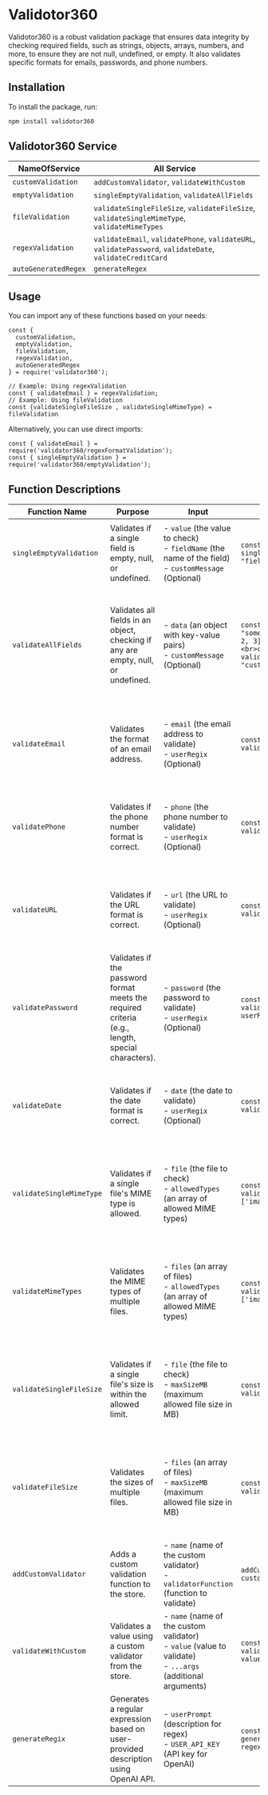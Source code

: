 

<!-- ------------------------------------------------------------------------ -->
# Validotor360

Validotor360 is a robust validation package that ensures data integrity by checking required fields, such as strings, objects, arrays, numbers, and more, to ensure they are not null, undefined, or empty. It also validates specific formats for emails, passwords, and phone numbers.

## Installation

To install the package, run:

```bash
npm install validotor360

```
## Validotor360 Service

| NameOfService       | All Service                                                                                          |
|---------------------|------------------------------------------------------------------------------------------------------|
| `customValidation` | `addCustomValidator`, `validateWithCustom`                                                          |
| `emptyValidation`  | `singleEmptyValidation`, `validateAllFields`                                                        |
| `fileValidation`   | `validateSingleFileSize`, `validateFileSize`, `validateSingleMimeType`, `validateMimeTypes`         |
| `regexValidation`  | `validateEmail`, `validatePhone`, `validateURL`, `validatePassword`, `validateDate`, `validateCreditCard` |
| `autoGeneratedRegex` | `generateRegex`                                                                                   |


## Usage
You can import any of these functions based on your needs:
``` 
const { 
  customValidation, 
  emptyValidation, 
  fileValidation, 
  regexValidation, 
  autoGeneratedRegex 
} = require('validator360');

// Example: Using regexValidation
const { validateEmail } = regexValidation;
// Example: Using fileValidation
const {validateSingleFileSize , validateSingleMimeType} = fileValidation
``` 
Alternatively, you can use direct imports:

```
const { validateEmail } = require('validator360/regexFormatValidation');
const { singleEmptyValidation } = require('validator360/emptyValidation');

```
## Function Descriptions

| Function Name            | Purpose                                                                                                     | Input                                                                                  | Example                                                                                                                                                        | Output                                                                                       |
|--------------------------|-------------------------------------------------------------------------------------------------------------|----------------------------------------------------------------------------------------|----------------------------------------------------------------------------------------------------------------------------------------------------------------|----------------------------------------------------------------------------------------------|
| `singleEmptyValidation` | Validates if a single field is empty, null, or undefined.                                                 | - `value` (the value to check)<br>- `fieldName` (the name of the field)<br>- `customMessage` (Optional) | `const response = singleEmptyValidation(value, "fieldName", "customMessage");`                                                                             | - Returns: `"{fieldName} is required"` if empty.<br>- Returns: `null` if valid.             |
| `validateAllFields`      | Validates all fields in an object, checking if any are empty, null, or undefined.                           | - `data` (an object with key-value pairs)<br>- `customMessage` (Optional)               | `const data = { stringFieldName: "someValue", arrayFieldName: [1, 2, 3], numberFieldName: 123 };<br>const response = validateAllFields(data, "customMessage");` | - Returns an object with errors like:<br>```{ fieldName1: "fieldName1 is required", fieldName2: "fieldName2 is required" }``` |
| `validateEmail`          | Validates the format of an email address.                                                                  | - `email` (the email address to validate)<br>- `userRegix` (Optional)                  | `const response = validateEmail(email, userRegix);`                                                                                                         | - Returns: `true` if correct format.<br>- Returns: `false` if incorrect format.             |
| `validatePhone`          | Validates if the phone number format is correct.                                                           | - `phone` (the phone number to validate)<br>- `userRegix` (Optional)                   | `const response = validatePhone(phone, userRegix);`                                                                                                         | - Returns: `true` if correct format.<br>- Returns: `false` if incorrect format.             |
| `validateURL`            | Validates if the URL format is correct.                                                                    | - `url` (the URL to validate)<br>- `userRegix` (Optional)                              | `const response = validateURL(url, userRegix);`                                                                                                             | - Returns: `true` if correct format.<br>- Returns: `false` if incorrect format.             |
| `validatePassword`       | Validates if the password format meets the required criteria (e.g., length, special characters).            | - `password` (the password to validate)<br>- `userRegix` (Optional)                    | `const response = validatePassword(password, userRegix);`                                                                                                   | - Returns: `true` if correct format.<br>- Returns: `false` if incorrect format.             |
| `validateDate`           | Validates if the date format is correct.                                                                   | - `date` (the date to validate)<br>- `userRegix` (Optional)                            | `const response = validateDate(date, userRegix);`                                                                                                           | - Returns: `true` if correct format.<br>- Returns: `false` if incorrect format.             |
| `validateSingleMimeType` | Validates if a single file's MIME type is allowed.                                                         | - `file` (the file to check)<br>- `allowedTypes` (an array of allowed MIME types)     | `const isValid = validateSingleMimeType(file, ['image/jpeg', 'image/png']);`                                                                             | - Returns: `true` if MIME type is allowed.<br>- Returns: `false` if MIME type is not allowed. |
| `validateMimeTypes`      | Validates the MIME types of multiple files.                                                                | - `files` (an array of files)<br>- `allowedTypes` (an array of allowed MIME types)    | `const response = validateMimeTypes(files, ['image/jpeg', 'image/png']);`                                                                                 | - Returns an object with filenames and validity status:<br>```{ filename1: true, filename2: false }``` |
| `validateSingleFileSize` | Validates if a single file's size is within the allowed limit.                                            | - `file` (the file to check)<br>- `maxSizeMB` (maximum allowed file size in MB)       | `const isValid = validateSingleFileSize(file, 5);`                                                                                                         | - Returns: `true` if file size is within limit.<br>- Returns: `false` if file size exceeds limit. |
| `validateFileSize`       | Validates the sizes of multiple files.                                                                     | - `files` (an array of files)<br>- `maxSizeMB` (maximum allowed file size in MB)      | `const response = validateFileSize(files, 5);`                                                                                                            | - Returns an object with filenames and validity status:<br>```{ filename1: true, filename2: false }``` |
| `addCustomValidator`    | Adds a custom validation function to the store.                                                           | - `name` (name of the custom validator)<br>- `validatorFunction` (function to validate) | `addCustomValidator('customName', customFunction);`                                                                                                        | - No return value. Adds a custom validator to the store.                                     |
| `validateWithCustom`    | Validates a value using a custom validator from the store.                                               | - `name` (name of the custom validator)<br>- `value` (value to validate)<br>- `...args` (additional arguments) | `const response = validateWithCustom('customName', value, ...args);`                                                                                     | - Returns the result of the custom validator function.                                        |
| `generateRegix`         | Generates a regular expression based on user-provided description using OpenAI API.                       | - `userPrompt` (description for regex)<br>- `USER_API_KEY` (API key for OpenAI)         | `const regix = await generateRegix('description of regex', 'your_api_key');`                                                                               | - Returns: The generated regular expression in the form of `new RegExp(...)`.               |
